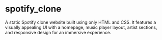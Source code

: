 # spotify_clone
A static Spotify clone website built using only HTML and CSS. It features a visually appealing UI with a homepage, music player layout, artist sections, and responsive design for an immersive experience.
